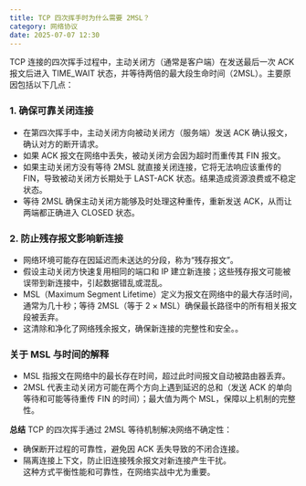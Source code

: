 ```yaml
---
title: TCP 四次挥手时为什么需要 2MSL？
category: 网络协议
date: 2025-07-07 12:30
---
```

TCP 连接的四次挥手过程中，主动关闭方（通常是客户端）在发送最后一次 ACK 报文后进入 TIME_WAIT 状态，并等待两倍的最大段生命时间（2MSL）。主要原因包括以下几点：

### 1. 确保可靠关闭连接
   - 在第四次挥手中，主动关闭方向被动关闭方（服务端）发送 ACK 确认报文，确认对方的断开请求。
   - 如果 ACK 报文在网络中丢失，被动关闭方会因为超时而重传其 FIN 报文。
   - 如果主动关闭方没有等待 2MSL 就直接关闭连接，它将无法响应该重传的 FIN，导致被动关闭方长期处于 LAST-ACK 状态。结果造成资源浪费或不稳定状态。
   - 等待 2MSL 确保主动关闭方能够及时处理这种重传，重新发送 ACK，从而让两端都正确进入 CLOSED 状态。

### 2. 防止残存报文影响新连接
   - 网络环境可能存在因延迟而未送达的分段，称为“残存报文”。
   - 假设主动关闭方快速复用相同的端口和 IP 建立新连接；这些残存报文可能被误带到新连接中，引起数据错乱或混乱。
   - MSL（Maximum Segment Lifetime）定义为报文在网络中的最大存活时间，通常为几十秒；等待 2MSL（等于 2 × MSL）确保最长路径中的所有相关报文段被丢弃。
   - 这清除和净化了网络残余报文，确保新连接的完整性和安全。。

### 关于 MSL 与时间的解释
- MSL 指报文在网络中的最长存在时间，超过此时间报文自动被路由器丢弃。
- 2MSL 代表主动关闭方可能在两个方向上遇到延迟的总和（发送 ACK 的单向等待和可能等待重传 FIN 的时间）；最大值为两个 MSL，保障以上机制的完整性。

**总结**
TCP 的四次挥手通过 2MSL 等待机制解决网络不确定性：
- 确保断开过程的可靠性，避免因 ACK 丢失导致的不闭合连接。
- 隔离连接上下文，防止旧连接残余报文对新连接产生干扰。  
这种方式平衡性能和可靠性，在网络实战中尤为重要。
